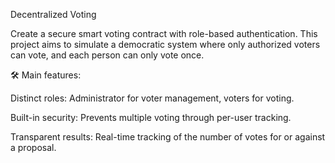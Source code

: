 Decentralized Voting

Create a secure smart voting contract with role-based authentication. This project aims to simulate a democratic system where only authorized voters can vote, and each person can only vote once.


🛠️ Main features:

Distinct roles: Administrator for voter management, voters for voting.

Built-in security: Prevents multiple voting through per-user tracking.

Transparent results: Real-time tracking of the number of votes for or against a proposal.

